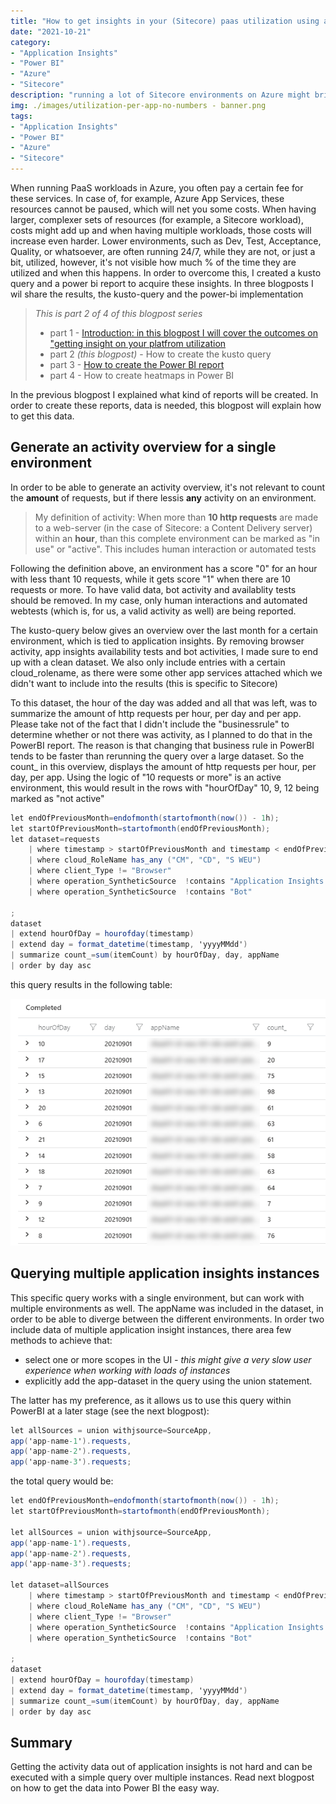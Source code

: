 ```yaml
---
title: "How to get insights in your (Sitecore) paas utilization using application insights and Power BI - Part 2 - visualize the data in powerbi"
date: "2021-10-21"
category: 
- "Application Insights"
- "Power BI"
- "Azure"
- "Sitecore"
description: "running a lot of Sitecore environments on Azure might bring a lot of costs, as the payroll continues 24/7. This blogpost series describes how to get insights in the actual utilization (and waste)"
img: ./images/utilization-per-app-no-numbers - banner.png
tags:
- "Application Insights"
- "Power BI"
- "Azure"
- "Sitecore"
---
```

When running PaaS workloads in Azure, you often pay a certain fee for these services. In case of, for example, Azure App Services, these resources cannot be paused, which will net you some costs. When having larger, complexer sets of resources (for example, a Sitecore workload), costs might add up and when having multiple workloads, those costs will increase even harder. Lower environments, such as Dev, Test, Acceptance, Quality, or whatsoever, are often running 24/7, while they are not, or just a bit, utilized, however, it's not visible how much % of the time they are utilized and when this happens. In order to overcome this, I created a kusto query and a power bi report to acquire these insights. In three blogposts I wil share the results, the kusto-query and the power-bi implementation

> *This is part 2 of 4 of this blogpost series* 
> * part 1  - [Introduction: in this blogpost I will cover the outcomes on "getting insight on your platfrom utilization](..\getting-insights-in-your-paas-utilization-using-app-insights-and-power-bi-part-1)
> * part 2 *(this blogpost)* - How to create the kusto query
> * part 3 - [How to create the Power BI report](..\getting-insights-in-your-paas-utilization-using-app-insights-and-power-bi-part-3)
> * part 4 - How to create heatmaps in Power BI

In the previous blogpost I explained what kind of reports will be created. In order to create these reports, data is needed, this blogpost will explain how to get this data.

## Generate an activity overview for a single environment
In order to be able to generate an activity overview, it's not relevant to count the **amount** of requests, but if there lessis **any** activity on an environment.

> My definition of activity: When more than **10 http requests** are made to a web-server (in the case of Sitecore: a Content Delivery server) within an **hour**, than this complete environment can be marked as "in use" or "active". This includes human interaction or automated tests

Following the definition above, an environment has a score "0" for an hour with less thant 10 requests, while it gets score "1" when there are 10 requests or more. To have valid data, bot activity and availablity tests should be removed. In my case, only human interactions and automated webtests (which is, for us, a valid activity as well) are being reported.

The kusto-query below gives an overview over the last month for a certain environment, which is tied to application insights. By removing browser activity, app insights availability tests and bot activities, I made sure to end up with a clean dataset. We also only include entries with a certain cloud_rolename, as there were some other app services attached which we didn't want to include into the results (this is specific to Sitecore)

To this dataset, the hour of the day was added and all that was left, was to summarize the amount of http requests per hour, per day and per app. Please take not of the fact that I didn't include the "businessrule" to determine whether or not there was activity, as I planned to do that in the PowerBI report. The reason is that changing that business rule in PowerBI tends to be faster than rerunning the query over a large dataset. So the count_ in this overview, displays the amount of http requests per hour, per day, per app. Using the logic of "10 requests or more" is an active environment, this would result in the rows with "hourOfDay" 10, 9, 12 being marked as "not active"

```csharp {numberLines: true}
let endOfPreviousMonth=endofmonth(startofmonth(now()) - 1h);
let startOfPreviousMonth=startofmonth(endOfPreviousMonth);
let dataset=requests
    | where timestamp > startOfPreviousMonth and timestamp < endOfPreviousMonth
    | where cloud_RoleName has_any ("CM", "CD", "S WEU")
    | where client_Type != "Browser"   
    | where operation_SyntheticSource  !contains "Application Insights Availability"
    | where operation_SyntheticSource  !contains "Bot"
    
;
dataset
| extend hourOfDay = hourofday(timestamp)
| extend day = format_datetime(timestamp, 'yyyyMMdd')
| summarize count_=sum(itemCount) by hourOfDay, day, appName
| order by day asc
```

this query results in the following table:

![](./images/app-insights-results.png)

## Querying multiple application insights instances
This specific query works with a single environment, but can work with multiple environments as well. The appName was included in the dataset, in order to be able to diverge between the different environments. In order two include data of multiple application insight instances, there area few methods to achieve that: 
* select one or more scopes in the UI *- this might give a very slow user experience when working with loads of instances*
* explicitly add the app-dataset in the query using the union statement.

The latter has my preference, as it allows us to use this query within PowerBI at a later stage (see the next blogpost):

```csharp
let allSources = union withjsource=SourceApp,
app('app-name-1').requests,
app('app-name-2').requests,
app('app-name-3').requests;
```

the total query would be:
```csharp
let endOfPreviousMonth=endofmonth(startofmonth(now()) - 1h);
let startOfPreviousMonth=startofmonth(endOfPreviousMonth);

let allSources = union withjsource=SourceApp,
app('app-name-1').requests,
app('app-name-2').requests,
app('app-name-3').requests;

let dataset=allSources
    | where timestamp > startOfPreviousMonth and timestamp < endOfPreviousMonth
    | where cloud_RoleName has_any ("CM", "CD", "S WEU")
    | where client_Type != "Browser"   
    | where operation_SyntheticSource  !contains "Application Insights Availability"
    | where operation_SyntheticSource  !contains "Bot"
    
;
dataset
| extend hourOfDay = hourofday(timestamp)
| extend day = format_datetime(timestamp, 'yyyyMMdd')
| summarize count_=sum(itemCount) by hourOfDay, day, appName
| order by day asc
```

## Summary
Getting the activity data out of application insights is not hard and can be executed with a simple query over multiple instances. Read next blogpost on how to get the data into Power BI the easy way.



